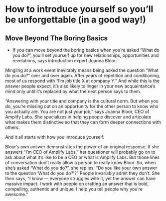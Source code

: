 <!-- TITLE: Introductions -->
<!-- SUBTITLE: A quick summary of Introductions -->

# How to introduce yourself so you’ll be unforgettable (in a good way!)

## Move Beyond The Boring Basics 
-  If you can move beyond the boring basics when you’re asked “What do you do?”, you’ll set yourself up for new relationships, opportunities and revelations, says introduction expert Joanna Bloor.

Mingling at a work event inevitably means being asked the question “What do you do?” over and over again. After years of repetition and     conditioning, most of us respond with “I’m job title X at company Y.” And while this is the answer people expect, it’s also likely to linger in your new acquaintance’s mind only until it’s replaced by what the next person says to them.

“Answering with your title and company is the cultural norm. But when you do, you’re missing out on an opportunity for the other person to know who you actually are. You are not just your job,” says Joanna Bloor, CEO of Amplify Labs. She specializes in helping people discover and articulate what makes them distinctive so that they can form deeper connections with others.

And it all starts with how you introduce yourself.

Bloor’s own answer demonstrates the power of an original response. If she answers “I’m CEO of Amplify Labs,” her questioner will probably go on to ask about what it’s like to be a CEO or what is Amplify Labs. But those lines of conversation don’t really allow a person to really know Bloor. So, when she’s asked “What do you do?”, she replies: “Do you like your own answer to the question ‘What do you do?’?” People invariably admit they don’t. She then says, “I know — everyone struggles with it, yet the answer can have massive impact. I work with people on crafting an answer that is bold, compelling, authentic and unique. I help you tell people why you’re awesome.”

